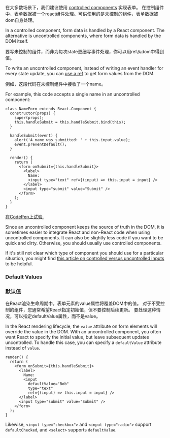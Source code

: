 在大多数场景下，我们建议使用 [controlled components](/react/docs/forms.html)  实现表单。 
在控制组件中，表单数据被一个react组件处理。可供使用的是未控制的组件，表单数据被dom自身处理。

In a controlled component, form data is handled by a React component. The alternative is uncontrolled components, where form data is handled by the DOM itself.

要写未控制的组件，而非为每次state更细写事件处理，你可以用ref从dom中得到值。

To write an uncontrolled component, instead of writing an event handler for every state update, you can [use a ref](/react/docs/refs-and-the-dom.html) to get form values from the DOM.

例如，这段代码在未控制组件中接收了一个name。

For example, this code accepts a single name in an uncontrolled component:

```javascript{8,17}
class NameForm extends React.Component {
  constructor(props) {
    super(props);
    this.handleSubmit = this.handleSubmit.bind(this);
  }

  handleSubmit(event) {
    alert('A name was submitted: ' + this.input.value);
    event.preventDefault();
  }

  render() {
    return (
      <form onSubmit={this.handleSubmit}>
        <label>
          Name:
          <input type="text" ref={(input) => this.input = input} />
        </label>
        <input type="submit" value="Submit" />
      </form>
    );
  }
}
```

[在CodePen上试验.](https://codepen.io/gaearon/pen/WooRWa?editors=0010)

Since an uncontrolled component keeps the source of truth in the DOM, it is sometimes easier to integrate React and non-React code when using uncontrolled components. It can also be slightly less code if you want to be quick and dirty. Otherwise, you should usually use controlled components.

If it's still not clear which type of component you should use for a particular situation, you might find [this article on controlled versus uncontrolled inputs](http://goshakkk.name/controlled-vs-uncontrolled-inputs-react/) to be helpful.

### Default Values
### 默认值

在React渲染生命周期中，表单元素的value属性将覆盖DOM中的值。 
对于不受控制的组件，您通常希望React指定初始值，但不要控制后续更新。 要处理这种情况，可以指定defaultValue属性，而不是value。

In the React rendering lifecycle, the `value` attribute on form elements will override the value in the DOM. With an uncontrolled component, you often want React to specify the initial value, but leave subsequent updates uncontrolled. To handle this case, you can specify a `defaultValue` attribute instead of `value`.

```javascript{7}
render() {
  return (
    <form onSubmit={this.handleSubmit}>
      <label>
        Name:
        <input
          defaultValue="Bob"
          type="text"
          ref={(input) => this.input = input} />
      </label>
      <input type="submit" value="Submit" />
    </form>
  );
}
```

Likewise, `<input type="checkbox">` and `<input type="radio">` support `defaultChecked`, and `<select>` supports `defaultValue`.
